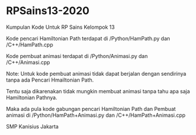 # RPSains13-2020
Kumpulan Kode Untuk RP Sains Kelompok 13

Kode pencari Hamiltonian Path terdapat di /Python/HamPath.py dan /C++/HamPath.cpp

Kode pembuat animasi terdapat di /Python/Animasi.py dan /C++/Animasi.cpp

Note: Untuk kode pembuat animasi tidak dapat berjalan dengan sendirinya tanpa ada Pencari Hmailtonian Path.

Tentu saja dikarenakan tidak mungkin membuat animasi tanpa tahu apa saja Hamiltonian Pathnya. 

Maka ada pula kode gabungan pencari Hamiltonian Path dan Pembuat animasi di /Python/HamPath+Animasi.py dan /C++/HamPath+Animasi.cpp

SMP Kanisius Jakarta

